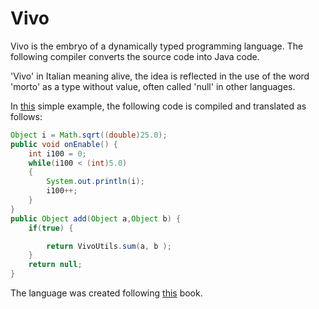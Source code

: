 # Vivo

Vivo is the embryo of a dynamically typed programming language. The following compiler converts the source code into Java code.

'Vivo' in Italian meaning alive, the idea is reflected in the use of the word 'morto' as a type without value, often called 'null' in other languages.

In <a href="https://github.com/unldenis/Vivo/blob/master/src/main/resources/test.vivo">this</a> simple example, the following code is compiled and translated as follows:
```java
Object i = Math.sqrt((double)25.0);
public void onEnable() {
    int i100 = 0;
    while(i100 < (int)5.0)
    {
        System.out.println(i);
        i100++;
    }
}
public Object add(Object a,Object b) {
    if(true) {

        return VivoUtils.sum(a, b );
    }
    return null;
}

```

The language was created following <a href="https://craftinginterpreters.com">this</a> book.
